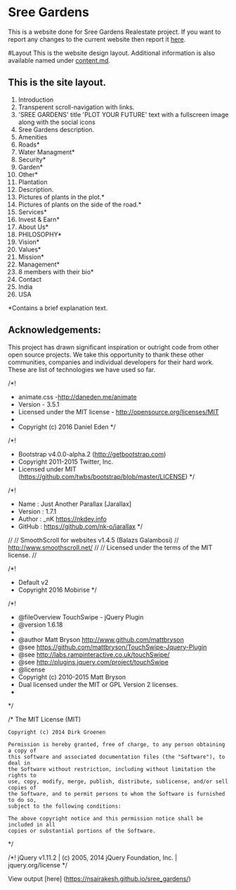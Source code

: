 # Sree Gardens
This is a website done for Sree Gardens Realestate project. If you want to report any changes to the current website then report it [here](https://github.com/nsairakesh/sree_gardens/blob/master/Current_work.md).

#Layout
 This is the website design layout. Additional information is also available named under [content.md](https://github.com/nsairakesh/sree_gardens/blob/master/contents.md).

## This is the site layout.

1. Introduction
  1. Transperent scroll-navigation with links.
  2. 'SREE GARDENS' title 'PLOT YOUR FUTURE' text with a fullscreen image along with the social icons
  3. Sree Gardens description.
2. Amenities
 1. Roads*
 2. Water Managment*
 3. Security*
 4. Garden*
 5. Other*
3. Plantation
  1. Description.
  2. Pictures of plants in the plot.*
  3. Pictures of plants on the side of the road.*
4. Services*
5. Invest & Earn*
6. About Us*
  1. PHILOSOPHY*
  2. Vision*
  3. Values*
  4. Mission*
  5. Management*
  4. 8 members with their bio*
7. Contact
 1. India
 2. USA
 
 *Contains a  brief explanation text.
 
## Acknowledgements: 
 This project has drawn significant inspiration or outright code from other open source projects. We take this opportunity to thank these other communities, companies and individual developers for their hard work. These are list of technologies we have used so far. 
 
/*!
 * animate.css -http://daneden.me/animate
 * Version - 3.5.1
 * Licensed under the MIT license - http://opensource.org/licenses/MIT
 *
 * Copyright (c) 2016 Daniel Eden
*/
 
/*!
 * Bootstrap v4.0.0-alpha.2 (http://getbootstrap.com)
 * Copyright 2011-2015 Twitter, Inc.
 * Licensed under MIT (https://github.com/twbs/bootstrap/blob/master/LICENSE)
*/
 
/*!
 * Name    : Just Another Parallax [Jarallax]
 * Version : 1.7.1
 * Author  : _nK https://nkdev.info
 * GitHub  : https://github.com/nk-o/jarallax
*/
 
//
// SmoothScroll for websites v1.4.5 (Balazs Galambosi)
// http://www.smoothscroll.net/
//
// Licensed under the terms of the MIT license.
//

/*!
 * Default v2 
 * Copyright 2016 Mobirise
 */
 
/*!
 * @fileOverview TouchSwipe - jQuery Plugin
 * @version 1.6.18
 *
 * @author Matt Bryson http://www.github.com/mattbryson
 * @see https://github.com/mattbryson/TouchSwipe-Jquery-Plugin
 * @see http://labs.rampinteractive.co.uk/touchSwipe/
 * @see http://plugins.jquery.com/project/touchSwipe
 * @license
 * Copyright (c) 2010-2015 Matt Bryson
 * Dual licensed under the MIT or GPL Version 2 licenses.
 *
 */
 
 /*
    The MIT License (MIT)

    Copyright (c) 2014 Dirk Groenen

    Permission is hereby granted, free of charge, to any person obtaining a copy of
    this software and associated documentation files (the "Software"), to deal in
    the Software without restriction, including without limitation the rights to
    use, copy, modify, merge, publish, distribute, sublicense, and/or sell copies of
    the Software, and to permit persons to whom the Software is furnished to do so,
    subject to the following conditions:

    The above copyright notice and this permission notice shall be included in all
    copies or substantial portions of the Software.
*/

/*! jQuery v1.11.2 | (c) 2005, 2014 jQuery Foundation, Inc. | jquery.org/license */
 
 

View output [here] (https://nsairakesh.github.io/sree_gardens/)
